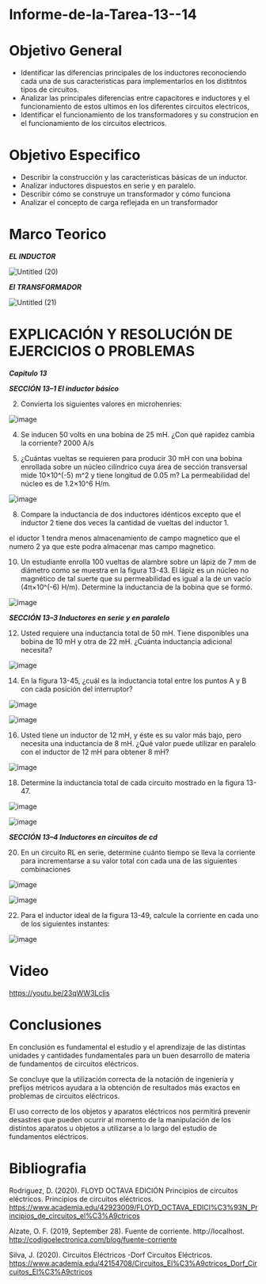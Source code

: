 # Informe-de-la-Tarea-13--14
# Objetivo General 

- Identificar las diferencias principales de los inductores reconociendo  cada una de sus caracteristicas para implementarlos en los distitntos tipos de circuitos.
- Analizar las principales diferencias entre capacitores e inductores y el funcionamiento  de estos ultimos en los diferentes circuitos electricos,
- Identificar el funcionamiento de los transformadores y su construcion en el funcionamiento de los circuitos electricos.

# Objetivo Especifico

- Describir la construcción y las características básicas de un inductor.
- Analizar inductores dispuestos en serie y en paralelo. 
- Describir cómo se construye un transformador y cómo funciona
- Analizar el concepto de carga reflejada en un transformador

# Marco Teorico

___EL INDUCTOR___

![Untitled (20)](https://user-images.githubusercontent.com/105671364/185412365-8b3dfc07-0e49-4925-9fe6-3f87ae790264.jpg)

___El TRANSFORMADOR___

![Untitled (21)](https://user-images.githubusercontent.com/105671364/185451943-19a4f862-de7a-488a-b345-26246b79632e.jpg)


# EXPLICACIÓN Y RESOLUCIÓN DE EJERCICIOS O PROBLEMAS

___Capitulo 13___

___SECCIÓN 13–1 El inductor básico___

2. Convierta los siguientes valores en microhenries:

![image](https://user-images.githubusercontent.com/105671364/185422063-48dc3256-465c-4f58-a07a-920d6faba3e9.png)

4. Se inducen 50 volts en una bobina de 25 mH. ¿Con qué rapidez cambia la corriente?
2000 A/s

6. ¿Cuántas vueltas se requieren para producir 30 mH con una bobina enrollada sobre un núcleo cilíndrico cuya área de sección transversal mide 10×10^(-5)  m^2 y tiene longitud de 0.05 m? La permeabilidad del núcleo es de 1.2×10^6  H/m.

![image](https://user-images.githubusercontent.com/105671364/185432212-423ed926-7d10-4f6d-a10e-e3d60fb8d19d.png)

8. Compare la inductancia de dos inductores idénticos excepto que el inductor 2 tiene dos veces la cantidad de vueltas del inductor 1.

 el iductor 1 tendra menos almacenamiento de campo magnetico que el numero 2 ya que este podra almacenar mas campo magnetico.

10. Un estudiante enrolla 100 vueltas de alambre sobre un lápiz de 7 mm de diámetro como se muestra en la figura 13-43. El lápiz es un núcleo no magnético de tal suerte que su permeabilidad es igual a la de un vacío (4π×10^(-6) H/m). Determine la inductancia de la bobina que se formó.

![image](https://user-images.githubusercontent.com/105671364/185437500-a5b233de-d2aa-4a90-ba42-0493e99443a9.png)

___SECCIÓN 13–3 Inductores en serie y en paralelo___

12. Usted requiere una inductancia total de 50 mH. Tiene disponibles una bobina de 10 mH y otra de 22 mH. ¿Cuánta inductancia adicional necesita?

![image](https://user-images.githubusercontent.com/105671364/185440622-2903b694-4265-4ebf-8e87-31fc5ee2d4c8.png)


14. En la figura 13-45, ¿cuál es la inductancia total entre los puntos A y B con cada posición del interruptor?

![image](https://user-images.githubusercontent.com/105671364/185440899-5b49f9c2-a35b-4eea-9483-8579cb4162df.png)

![image](https://user-images.githubusercontent.com/105671364/185442280-b982ad3d-7f62-44c7-a190-e6af138c0122.png)

16. Usted tiene un inductor de 12 mH, y éste es su valor más bajo, pero necesita una inductancia de 8 mH. ¿Qué valor puede utilizar en paralelo con el inductor de 12 mH para obtener 8 mH?

![image](https://user-images.githubusercontent.com/105671364/185444877-faf31e47-11ca-4fb4-9ba5-3c906ce8784a.png)

18. Determine la inductancia total de cada circuito mostrado en la figura 13-47.

![image](https://user-images.githubusercontent.com/105671364/185445409-b719176a-5b37-4bc4-8198-ee649f9bd0af.png)

![image](https://user-images.githubusercontent.com/105671364/185446526-fdcaa6b7-52a2-4661-bfc8-b447d3fc4b56.png)

___SECCIÓN 13–4 Inductores en circuitos de cd___

20. En un circuito RL en serie, determine cuánto tiempo se lleva la corriente para incrementarse a su valor total con cada una de las siguientes combinaciones

![image](https://user-images.githubusercontent.com/105671364/185446933-6e923e06-aed7-46c3-873f-2edb42556931.png)

![image](https://user-images.githubusercontent.com/105671364/185448492-6fa582e2-db51-4bc4-8e58-8d06f50ca15d.png)

22. Para el inductor ideal de la figura 13-49, calcule la corriente en cada uno de los siguientes instantes:

![image](https://user-images.githubusercontent.com/105671364/185448903-1696a7c2-500f-4f5d-b3f7-e7fad0e7e7f7.png)



# Video 

https://youtu.be/23qWW3Lclis

# Conclusiones 
 
 En conclusión es fundamental el estudio y el aprendizaje de las distintas unidades y cantidades fundamentales para un buen desarrollo de materia de fundamentos de circuitos eléctricos.

Se concluye que la utilización correcta de la notación de ingeniería y prefijos métricos ayudara a la obtención de resultados más exactos en problemas de circuitos eléctricos.

El uso correcto de los objetos y aparatos eléctricos nos permitirá prevenir desastres que pueden ocurrir al momento de la manipulación de los distintos aparatos u objetos a utilizarse a lo largo del estudio de fundamentos eléctricos.

# Bibliografia 

Rodriguez, D. (2020). FLOYD OCTAVA EDICIÓN Principios de circuitos eléctricos. Principios de circuitos eléctricos. https://www.academia.edu/42923009/FLOYD_OCTAVA_EDICI%C3%93N_Principios_de_circuitos_el%C3%A9ctricos

Alzate, O. F. (2019, September 28). Fuente de corriente. http://localhost. http://codigoelectronica.com/blog/fuente-corriente

Silva, J. (2020). Circuitos Eléctricos -Dorf Circuitos Eléctricos. https://www.academia.edu/42154708/Circuitos_El%C3%A9ctricos_Dorf_Circuitos_El%C3%A9ctricos



